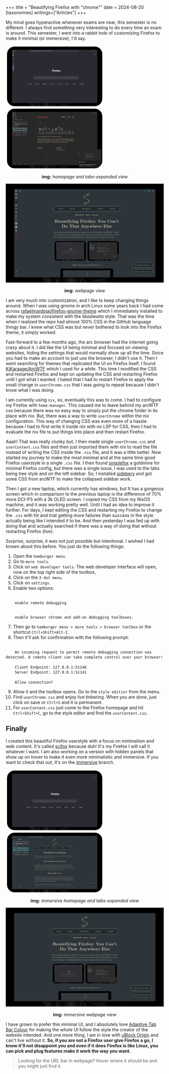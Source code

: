 +++
title = "Beautifying Firefox with \"chrome\""
date = 2024-08-20
[taxonomies]
writings=["Articles"]
+++

My mind goes hyperactive whenever exams are near, this semester is no different. I always find something very interesting to do every time an exam is around. This semester, I went into a rabbit hole of customizing Firefox to make it minimal (or immersive), I'd say.

<div class="gallery" style="display:flex; flex-wrap: wrap;">
  <img src="/images/firefox-userstyle/normal-home.png" style="width: 19rem; padding:0.25rem;border-radius: 1.75rem;">
  <img src="/images/firefox-userstyle/normal-tabs.png" style="width: 19rem; padding:0.25rem;border-radius: 1.75rem;">
</div>

<div style="text-align: center">

**img:** *homepage and tabs-expanded view*

</div>

![normal-website](/images/firefox-userstyle/normal-website.png)

<div style="text-align: center">

**img:** *webpage view*

</div>

I am very much into customization, and I like to keep changing things around. When I was using gnome in arch Linux some years back I had come across [rafaelmardojai/firefox-gnome-theme](https://github.com/rafaelmardojai/firefox-gnome-theme) which I immediately installed to make my system consistent with the *libadwaita* style. That was the time when I realized the repo had almost 100% CSS in the GitHub language thingy bar. I knew what CSS was but never bothered to look into the Firefox theme, it simply worked.

Fast-forward to a few months ago, the arc browser had the internet going crazy about it. I did like the UI being minimal and focused on viewing websites, hiding the settings that would normally show up all the time. Since you had to make an account to just use the browser, I didn't use it. Then I went searching for themes that replicated the UI on Firefox itself. I found [KiKaraage/ArcWTF](https://github.com/KiKaraage/ArcWTF) which I used for a while. This time I modified the CSS and restarted Firefox and kept on updating the CSS and restarting Firefox until I got what I wanted. I hated that I had to restart Firefox to apply the small change in `userChrome.css` that I was going to repeat because I didn't know what I was doing.

I am currently using `nix`, so, eventually this was to come. I had to configure my Firefox with `home-manager`. This caused me to leave behind my arcWTF css because there was no easy way to simply put the chrome folder in its place with nix. But, there was a way to write `userChrome` within the nix configuration. This way of changing CSS was even more of a hassle because I had to first write it inside nix with no LSP for CSS, then I had to evaluate the nix file to put things into place and then restart Firefox.

Aaah! That was really clunky but, I then made single `userChrome.css` and `userContent.css` files and then just imported them with nix to read the file instead of writing the CSS inside the `.nix` file, and it was a little better. Now started my journey to make the most minimal and at the same time good Firefox userstyle in a single `.css` file. I then found [simplefox](https://github.com/migueravila/SimpleFox) a goldmine for minimal Firefox config, but there was a single issue, I was used to the tabs being tree style and on the left sidebar. So, I installed [sidebery](https://addons.mozilla.org/en-US/firefox/addon/sidebery/) and got some CSS from arcWTF to make the collapsed sidebar work.

Then I got a new laptop, which currently has windows, but It has a gorgeous screen which in comparison to the previous laptop is the difference of 70% more DCI-P3 with a 3k OLED screen. I copied my CSS from my NixOS machine, and it was working pretty well. Until I had an idea to improve it further. For days, I kept editing the CSS and restarting my Firefox to change the `.css` with hit and trial getting more failures than success in the style actually being like I intended it to be. And then yesterday I was fed up with doing that and actually searched if there was a way of doing that without restarting Firefox (live).

Surprise, surprise, it was not just possible but intentional. I wished I had known about this before. You just do the following things:

1. Open the `hamburger menu`.
2. Go to `more tools`.
3. Click on ``web developer tools``.
The web developer interface will open, now on the top right side of the toolbox,
4. Click on the `3 dot menu`.
5. Click on `settings`.
6. Enable two options:
```

    enable remote debugging

```
```

    enable browser chrome and add-on debugging toolboxes.

```
7. Then go to `hamburger menu > more tools > browser toolbox` or the shortcut `Ctrl+Shift+Alt-I`.
8. Then it'll ask for confirmation with the following prompt:
```

    An incoming request to permit remote debugging connection was detected. A remote client can take complete control over your browser!

    Client Endpoint: 127.0.0.1:51146
    Server Endpoint: 127.0.0.1:51141

    Allow connection?

```
9. Allow it and the toolbox opens. Go to the `style editior` from the menu.
10. Find `userChrome.css` and enjoy live tinkering. When you are done, just click on save or `Ctrl+S` and it is permanent.
11. For `userContent.css` just come to the Firefox homepage and hit `Ctrl+Shift+C`, go to the style editor and find the `userContent.css`.

## Finally

I created this beautiful Firefox userstyle with a focus on minimalism and web content. It's called [scifox](https://github.com/scientiac/scifox) because duh! It's my Firefox I will call it whatever I want. I am also working on a version with hidden panels that show up on hover to make it even more minimalistic and immersive. If you want to check that out, it's on the [immersive](https://github.com/scientiac/scifox/tree/immersive) branch.

<div class="gallery" style="display:flex; flex-wrap: wrap;">
  <img src="/images/firefox-userstyle/immersive-home.png" style="width: 19rem; padding:0.25rem;border-radius: 1.75rem;">
  <img src="/images/firefox-userstyle/immersive-tabs.png" style="width: 19rem; padding:0.25rem;border-radius: 1.75rem;">
</div>

<div style="text-align: center">

**img:** *immersive homepage and tabs-expanded view*

</div>

![website](/images/firefox-userstyle/website.png)

<div style="text-align: center">

**img:** *immersive webpage view*

</div>

I have grown to prefer this minimal UI, and I absolutely love [Adaptive Tab Bar Colour](https://addons.mozilla.org/en-US/firefox/addon/adaptive-tab-bar-colour/) for making the whole UI follow the style the creator of the website intended. And one more thing, I am in love with [uBlock Origin](https://addons.mozilla.org/en-US/firefox/addon/ublock-origin/) and can't live without it. **So, if you are not a Firefox user give Firefox a go, I know it'll not disappoint you and even if it does Firefox is like Linux, you can pick and plug features make it work the way you want.**

> Looking for the URL bar in webpage? Hover where it should be and you might just find it.
